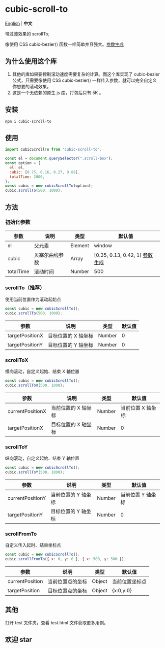 # cubic-scroll-to

[English](./README.md) | **中文**

带过渡效果的 scrollTo;

像使用 CSS cubic-bezier() 函数一样简单并且强大。[参数生成](https://cubic-bezier.com/#.17,.67,.83,.67)

## 为什么使用这个库

1. 其他的库如果要控制滚动速度需要复杂的计算。而这个库实现了 cubic-bezier 公式，只需要像使用 CSS cubic-bezier() 一样传入参数，就可以完全自定义你想要的滚动效果。
2. 这是一个无依赖的原生 js 库，打包后只有 5K 。

## 安装

```js
npm i cubic-scroll-to
```

## 使用

```js
import cubicScrollTo from "cubic-scroll-to";

const el = document.querySelector(".scroll-box");
const option = {
  el: el,
  cubic: [0.75, 0.16, 0.27, 0.88],
  totalTime: 2000,
};
const cubic = new cubicScrollTo(option);
cubic.scrollTo(500, 1000);
```

## 方法

### 初始化参数

| 参数      | 说明           | 类型    | 默认值                                                                      |
| --------- | -------------- | ------- | --------------------------------------------------------------------------- |
| el        | 父元素         | Element | window                                                                      |
| cubic     | 贝塞尔曲线参数 | Array   | [0.35, 0.13, 0.42, 1] [参数生成](https://cubic-bezier.com/#.17,.67,.83,.67) |
| totalTime | 滚动时间       | Number  | 500                                                                         |

### scrollTo（推荐）

使用当前位置作为滚动起始点

```js
const cubic = new cubicScrollTo();
cubic.scrollTo(500, 1000);
```

| 参数            | 说明                | 类型   | 默认值 |
| --------------- | ------------------- | ------ | ------ |
| targetPositionX | 目标位置的 X 轴坐标 | Number | 0      |
| targetPositionY | 目标位置的 Y 轴坐标 | Number | 0      |

### scrollToX

横向滚动，自定义起始、结束 X 轴位置

```js
const cubic = new cubicScrollTo();
cubic.scrollToX(500, 1000);
```

| 参数             | 说明                | 类型   | 默认值            |
| ---------------- | ------------------- | ------ | ----------------- |
| currentPositionX | 当前位置的 X 轴坐标 | Number | 当前位置 X 轴坐标 |
| targetPositionX  | 目标位置的 X 轴坐标 | Number | 0                 |

### scrollToY

纵向滚动，自定义起始、结束 Y 轴位置

```js
const cubic = new cubicScrollTo();
cubic.scrollToY(500, 1000);
```

| 参数             | 说明                | 类型   | 默认值            |
| ---------------- | ------------------- | ------ | ----------------- |
| currentPositionY | 当前位置的 Y 轴坐标 | Number | 当前位置 Y 轴坐标 |
| targetPositionY  | 目标位置的 Y 轴坐标 | Number | 0                 |

### scrollFromTo

自定义传入起时、结束坐标点

```js
const cubic = new cubicScrollTo();
cubic.scrollFromTo({ x: 0, y: 0 }, { x: 500, y: 500 });
```

| 参数            | 说明             | 类型   | 默认值         |
| --------------- | ---------------- | ------ | -------------- |
| currentPosition | 当前位置点的坐标 | Object | 当前位置坐标点 |
| targetPosition  | 目标位置点的坐标 | Object | {x:0,y:0}      |

## 其他

打开 test 文件夹，查看 test.html 文件获取更多用例。

## 欢迎 star
